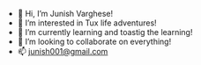 - 👋 Hi, I’m Junish Varghese!
- 👀 I’m interested in Tux life adventures!
- 🌱 I’m currently learning and toastig the learning!
- 💞️ I’m looking to collaborate on everything!
- 📫 junish001@gmail.com

<!---
junishpv/junishpv is a ✨ special ✨ repository because its `README.md` (this file) appears on your GitHub profile.
You can click the Preview link to take a look at your changes.
--->
